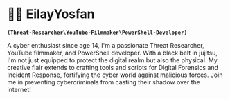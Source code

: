 # 🕵🏽 EilayYosfan

**`(Threat-Researcher\YouTube-Filmmaker\PowerShell-Developer)`**

A cyber enthusiast since age 14, I'm a passionate Threat Researcher, YouTube filmmaker, and PowerShell developer.
With a black belt in jujitsu, I'm not just equipped to protect the digital realm but also the physical. My creative
flair extends to crafting tools and scripts for Digital Forensics and Incident Response, fortifying the cyber world
against malicious forces. Join me in preventing cybercriminals from casting their shadow over the internet!

